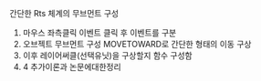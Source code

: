 간단한 Rts 체계의 무브먼트 구성
1. 마우스 좌측클릭 이벤트 클릭 후 이벤트를 구분
2. 오브젝트 무브먼트 구성 MOVETOWARD로 간단한 형태의 이동 구상
3. 이후 레이어써클(선택유닛)을 구상할지 함수 구성함 
4. 4 추가이론과 논문에대한정리
